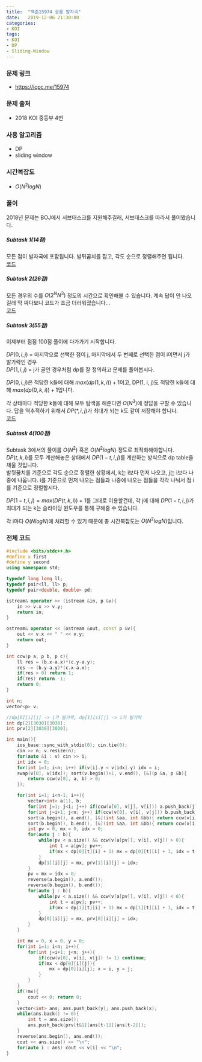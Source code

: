 ```yaml
---
title:  "백준15974 공룡 발자국"
date:   2019-12-06 21:30:00
categories:
- KOI
tags:
- KOI
- DP
- Sliding-Window
---
```


### 문제 링크

* https://icpc.me/15974

### 문제 출처

* 2018 KOI 중등부 4번

### 사용 알고리즘

* DP
* sliding window

### 시간복잡도

* $O(N^2 log N)$

### 풀이

2018년 문제는 BOJ에서 서브태스크를 지원해주길래, 서브태스크를 따라서 풀어봤습니다.

##### Subtask 1(14점)

모든 점이 발자국에 포함됩니다. 발뒤꿈치를 잡고, 각도 순으로 정렬해주면 됩니다.<br>[코드](http://boj.kr/4d0e3e8a69d6486189470d822172d563)

##### Subtask 2(26점)

모든 경우의 수를 $O(2^N N^3)$ 정도의 시간으로 확인해볼 수 있습니다. 계속 답이 안 나오길래 막 짜다보니 코드가 조금 더러워졌습니다...<br>[코드](http://boj.kr/96349a9c0b3d4e7e80fc9cf6bd599ebf)

##### Subtask 3(55점)

이제부터 점점 100점 풀이에 다가가기 시작합니다.

$DP(0, i, j)$ = 마지막으로 선택한 점이 j, 마지막에서 두 번째로 선택한 점이 i이면서 j가 발가락인 경우<br>$DP(1, i, j)$ = j가 골인 경우처럼 dp를 잘 정의하고 문제를 풀어봅시다.

$DP(0, i, j)$은 적당한 k들에 대해 $max(dp(1, k, i)) + 1$이고, DP(1, i, j)도 적당한 k들에 대해 $max(dp(0, k, i)) + 1$입니다.

각 상태마다 적당한 k들에 대해 모두 탐색을 해준다면 $O(N^3)$에 정답을 구할 수 있습니다. 답을 역추적하기 위해서 $DP(*, i, j)$가 최대가 되는 k도 같이 저장해야 합니다.<br>[코드](http://boj.kr/f32dbff7eef84306a0b999539dd66ec1)

##### Subtask 4(100점)

Subtask 3에서의 풀이를 $O(N^2)$ 혹은 $O(N^2 log N)$ 정도로 최적화해야합니다.<Br>$DP(t, k, i)$를 모두 계산해놓은 상태에서 $DP(1-t, i, j)$를 계산하는 방식으로 dp table을 채울 것입니다.<br>발뒷꿈치를 기준으로 각도 순으로 정렬한 상황에서, k는 i보다 먼저 나오고, j는 i보다 나중에 나옵니다. i를 기준으로 먼저 나오는 점들과 나중에 나오는 점들을 각각 나눠서 점 i를 기준으로 정렬합시다.

$DP(1-t, i, j) = max(DP(t, k, i)) + 1$를 그대로 이용할건데, 각 j에 대해 $DP(1-t, i, j)$가 최대가 되는 k는 슬라이딩 윈도우를 통해 구해줄 수 있습니다.

각 i마다 $O(N log N)$에 처리할 수 있기 때문에 총 시간복잡도는 $O(N^2 log N)$입니다.

### 전체 코드

```cpp
#include <bits/stdc++.h>
#define x first
#define y second
using namespace std;

typedef long long ll;
typedef pair<ll, ll> p;
typedef pair<double, double> pd;

istream& operator >> (istream &in, p &v){
	in >> v.x >> v.y;
	return in;
}

ostream& operator << (ostream &out, const p &v){
	out << v.x << " " << v.y;
	return out;
}

int ccw(p a, p b, p c){
	ll res = (b.x-a.x)*(c.y-a.y);
	res -= (b.y-a.y)*(c.x-a.x);
	if(res > 0) return 1;
	if(res) return -1;
	return 0;
}

int n;
vector<p> v;

//dp[0][i][j] -> j가 발가락, dp[1][i][j] -> i가 발가락
int dp[2][3030][3030];
int prv[2][3030][3030];

int main(){
	ios_base::sync_with_stdio(0); cin.tie(0);
	cin >> n; v.resize(n);
	for(auto &i : v) cin >> i;
	int idx = 0;
	for(int i=1; i<n; i++) if(v[i].y < v[idx].y) idx = i;
	swap(v[0], v[idx]); sort(v.begin()+1, v.end(), [&](p &a, p &b){
		return ccw(v[0], a, b) > 0;
	});

	for(int i=1; i<n-1; i++){
		vector<int> a(1), b;
		for(int j=1; j<i; j++) if(ccw(v[0], v[j], v[i])) a.push_back(j);
		for(int j=i+1; j<n; j++) if(ccw(v[0], v[i], v[j])) b.push_back(j);
		sort(a.begin(), a.end(), [&](int &aa, int &bb){ return ccw(v[i], v[aa], v[bb]) > 0; });
		sort(b.begin(), b.end(), [&](int &aa, int &bb){ return ccw(v[i], v[aa], v[bb]) > 0; });
		int pv = 0, mx = 0, idx = 0;
		for(auto j : b){
			while(pv < a.size() && ccw(v[a[pv]], v[i], v[j]) > 0){
				int t = a[pv]; pv++;
				if(mx < dp[0][t][i] + 1) mx = dp[0][t][i] + 1, idx = t;
			}
			dp[1][i][j] = mx, prv[1][i][j] = idx;
		}
		pv = mx = idx = 0;
		reverse(a.begin(), a.end());
		reverse(b.begin(), b.end());
		for(auto j : b){
			while(pv < a.size() && ccw(v[a[pv]], v[i], v[j]) < 0){
				int t = a[pv]; pv++;
				if(mx < dp[1][t][i] + 1) mx = dp[1][t][i] + 1, idx = t;
			}
			dp[0][i][j] = mx, prv[0][i][j] = idx;
		}
	}

	int mx = 0, x = 0, y = 0;
	for(int i=1; i<n; i++){
		for(int j=i+1; j<n; j++){
			if(ccw(v[0], v[i], v[j]) != 1) continue;
			if(mx < dp[0][i][j]){
				mx = dp[0][i][j]; x = i, y = j;
			}
		}
	}
	if(!mx){
		cout << 0; return 0;
	}
	vector<int> ans; ans.push_back(y); ans.push_back(x);
	while(ans.back() != 0){
		int t = ans.size();
		ans.push_back(prv[t&1][ans[t-1]][ans[t-2]]);
	}
	reverse(ans.begin(), ans.end());
	cout << ans.size() << "\n";
	for(auto i : ans) cout << v[i] << "\n";
}
```
